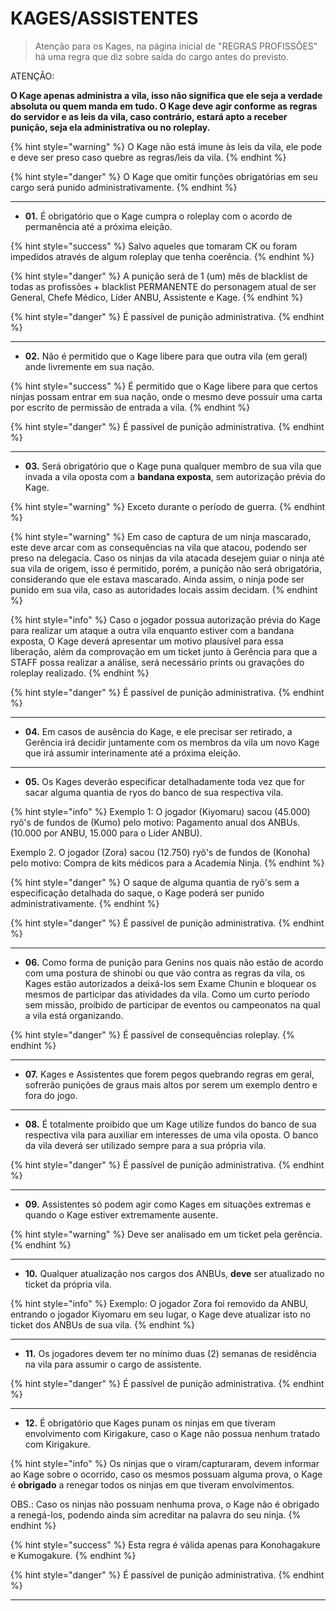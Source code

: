 # KAGES/ASSISTENTES

> Atenção para os Kages, na página inicial de "REGRAS PROFISSÕES" há uma regra que diz sobre saída do cargo antes do previsto.

ATENÇÃO:

**O Kage apenas administra a vila, isso não significa que ele seja a verdade absoluta ou quem manda em tudo. O Kage deve agir conforme as regras do servidor e as leis da vila, caso contrário, estará apto a receber punição, seja ela administrativa ou no roleplay.**

{% hint style="warning" %}
O Kage não está imune às leis da vila, ele pode e deve ser preso caso quebre as regras/leis da vila.
{% endhint %}

{% hint style="danger" %}
O Kage que omitir funções obrigatórias em seu cargo será punido administrativamente.
{% endhint %}

***

* **01.** É obrigatório que o Kage cumpra o roleplay com o acordo de permanência até a próxima eleição.

{% hint style="success" %}
Salvo aqueles que tomaram CK ou foram impedidos através de algum roleplay que tenha coerência.
{% endhint %}

{% hint style="danger" %}
A punição será de 1 (um) mês de blacklist de todas as profissões + blacklist PERMANENTE do personagem atual de ser General, Chefe Médico, Líder ANBU, Assistente e Kage.
{% endhint %}

{% hint style="danger" %}
É passível de punição administrativa.
{% endhint %}

***

* **02.** Não é permitido que o Kage libere para que outra vila (em geral) ande livremente em sua nação.

{% hint style="success" %}
É permitido que o Kage libere para que certos ninjas possam entrar em sua nação, onde o mesmo deve possuir uma carta por escrito de permissão de entrada a vila.
{% endhint %}

{% hint style="danger" %}
É passível de punição administrativa.
{% endhint %}

***

* **03.** Será obrigatório que o Kage puna qualquer membro de sua vila que invada a vila oposta com a **bandana exposta**, sem autorização prévia do Kage.

{% hint style="warning" %}
Exceto durante o período de guerra.
{% endhint %}

{% hint style="warning" %}
Em caso de captura de um ninja mascarado, este deve arcar com as consequências na vila que atacou, podendo ser preso na delegacia. Caso os ninjas da vila atacada desejem guiar o ninja até sua vila de origem, isso é permitido, porém, a punição não será obrigatória, considerando que ele estava mascarado. Ainda assim, o ninja pode ser punido em sua vila, caso as autoridades locais assim decidam.
{% endhint %}

{% hint style="info" %}
Caso o jogador possua autorização prévia do Kage para realizar um ataque a outra vila enquanto estiver com a bandana exposta, O Kage deverá apresentar um motivo plausível para essa liberação, além da comprovação em um ticket junto à Gerência para que a STAFF possa realizar a análise, será necessário prints ou gravações do roleplay realizado.
{% endhint %}

{% hint style="danger" %}
É passível de punição administrativa.
{% endhint %}

***

* **04.** Em casos de ausência do Kage, e ele precisar ser retirado, a Gerência irá decidir juntamente com os membros da vila um novo Kage que irá assumir interinamente até a próxima eleição.

***

* **05.** Os Kages deverão especificar detalhadamente toda vez que for sacar alguma quantia de ryos do banco de sua respectiva vila.

{% hint style="info" %}
Exemplo 1: O jogador (Kiyomaru) sacou (45.000) ryõ's de fundos de (Kumo) pelo motivo: Pagamento anual dos ANBUs. (10.000 por ANBU, 15.000 para o Líder ANBU).

Exemplo 2. O jogador (Zora) sacou (12.750) ryõ's de fundos de (Konoha) pelo motivo: Compra de kits médicos para a Academia Ninja.
{% endhint %}

{% hint style="danger" %}
O saque de alguma quantia de ryõ's sem a especificação detalhada do saque, o Kage poderá ser punido administrativamente.
{% endhint %}

{% hint style="danger" %}
É passível de punição administrativa.
{% endhint %}

***

* **06.** Como forma de punição para Genins nos quais não estão de acordo com uma postura de shinobi ou que vão contra as regras da vila, os Kages estão autorizados a deixá-los sem Exame Chunin e bloquear os mesmos de participar das atividades da vila. Como um curto período sem missão, proibido de participar de eventos ou campeonatos na qual a vila está organizando.

{% hint style="danger" %}
É passível de consequências roleplay.
{% endhint %}

***

* **07.** Kages e Assistentes que forem pegos quebrando regras em geral, sofrerão punições de graus mais altos por serem um exemplo dentro e fora do jogo.

***

* **08.** É totalmente proibido que um Kage utilize fundos do banco de sua respectiva vila para auxiliar em interesses de uma vila oposta. O banco da vila deverá ser utilizado sempre para a sua própria vila.

{% hint style="danger" %}
É passível de punição administrativa.
{% endhint %}

***

* **09.** Assistentes só podem agir como Kages em situações extremas e quando o Kage estiver extremamente ausente.

{% hint style="warning" %}
Deve ser analisado em um ticket pela gerência.
{% endhint %}

***

* **10.** Qualquer atualização nos cargos dos ANBUs, **deve** ser atualizado no ticket da própria vila.

{% hint style="info" %}
Exemplo: O jogador Zora foi removido da ANBU, entrando o jogador Kiyomaru em seu lugar, o Kage deve atualizar isto no ticket dos ANBUs de sua vila.
{% endhint %}

***

* **11.** Os jogadores devem ter no mínimo duas (2) semanas de residência na vila para assumir o cargo de assistente.

{% hint style="danger" %}
É passível de punição administrativa.
{% endhint %}

***

* **12.** É obrigatório que Kages punam os ninjas em que tiveram envolvimento com Kirigakure, caso o Kage não possua nenhum tratado com Kirigakure.

{% hint style="info" %}
Os ninjas que o viram/capturaram, devem informar ao Kage sobre o ocorrido, caso os mesmos possuam alguma prova, o Kage é **obrigado** a renegar todos os ninjas em que tiveram envolvimentos.

OBS.: Caso os ninjas não possuam nenhuma prova, o Kage não é obrigado a renegá-los, podendo ainda sim acreditar na palavra do seu ninja.
{% endhint %}

{% hint style="success" %}
Esta regra é válida apenas para Konohagakure e Kumogakure.
{% endhint %}

{% hint style="danger" %}
É passível de punição administrativa.
{% endhint %}

***
